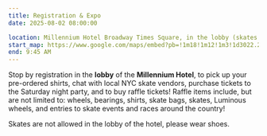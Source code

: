 ```yaml
---
title: Registration & Expo
date: 2025-08-02 08:00:00

location: Millennium Hotel Broadway Times Square, in the lobby (skates off)
start_map: https://www.google.com/maps/embed?pb=!1m18!1m12!1m3!1d3022.2196170074035!2d-73.98724042401831!3d40.75719417138687!2m3!1f0!2f0!3f0!3m2!1i1024!2i768!4f13.1!3m3!1m2!1s0x89c258550c123567%3A0x11a781ccd53553e2!2sMillennium%20Hotel%20Broadway%20Times%20Square!5e0!3m2!1sen!2sus!4v1747506701062!5m2!1sen!2sus
end: 9:45 AM
---
```


Stop by registration in the **lobby** of the **Millennium Hotel**, to pick up your pre-ordered shirts, chat with local NYC skate vendors, purchase tickets to the Saturday night party, and to buy raffle tickets! Raffle items include, but are not limited to: wheels, bearings, shirts, skate bags, skates, Luminous wheels, and entries to skate events and races around the country!

Skates are not allowed in the lobby of the hotel, please wear shoes.
